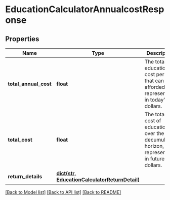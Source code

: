 # EducationCalculatorAnnualcostResponse

## Properties
Name | Type | Description | Notes
------------ | ------------- | ------------- | -------------
**total_annual_cost** | **float** | The total education cost per year that can be afforded, represented in today’s dollars. | 
**total_cost** | **float** | The total cost of education over the decumulation horizon, represented in future dollars. | 
**return_details** | [**dict(str, EducationCalculatorReturnDetail)**](EducationCalculatorReturnDetail.md) |  | 

[[Back to Model list]](../README.md#documentation-for-models) [[Back to API list]](../README.md#documentation-for-api-endpoints) [[Back to README]](../README.md)


